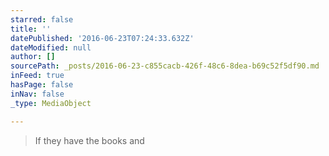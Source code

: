 ```yaml
---
starred: false
title: ''
datePublished: '2016-06-23T07:24:33.632Z'
dateModified: null
author: []
sourcePath: _posts/2016-06-23-c855cacb-426f-48c6-8dea-b69c52f5df90.md
inFeed: true
hasPage: false
inNav: false
_type: MediaObject

---
```

> If they have the books and